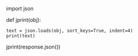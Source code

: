 import json

def jprint(obj):
    
    text = json.loads(obj, sort_keys=True, indent=4)
    print(text)

jprint(response.json())
